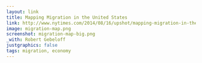 ```yaml
---
layout: link
title: Mapping Migration in the United States
link: http://www.nytimes.com/2014/08/16/upshot/mapping-migration-in-the-united-states-since-1900.html
image: migration-map.png
screenshot: migration-map-big.png
_with: Robert Gebeloff
justgraphics: false
tags: migration, economy
---
```

